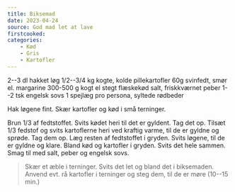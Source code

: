 ```yaml
---
title: Biksemad
date: 2023-04-24
source: God mad let at lave
firstcooked: 
categories:
    - Kød
    - Gris
    - Kartofler
---
```


2--3 dl hakket løg
1/2--3/4 kg kogte, kolde pillekartofler
60g svinfedt, smør el. margarine
300-500 g kogt el stegt flæskekød
salt, friskkværnet peber
1--2 tsk engelsk sovs
1 spejlæg pro persona, syltede rødbeder

Hak løgene fint. Skær kartofler og kød i små terninger.

Brun 1/3 af fedtstoffet. Svits kødet heri til det er gyldent. Tag det op.
Tilsæt 1/3 fedstof og svits kartoflerne heri ved kraftig varme, til de er
gyldne og sprøde. Tag dem op. Læg resten af fedtstoffet i gryden. Svits
løgene, til de er gyldne og klare. Bland kød og kartofler i gryden. Svits det
hele sammen. Smag til med salt, peber og engelsk sovs.

> Skær et æble i terninger. Svits det let og bland det i biksemaden. Anvend
> evt. rå kartofler i terninger og steg dem, til de er møre (10--15 min.)
